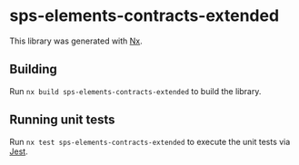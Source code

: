 # sps-elements-contracts-extended

This library was generated with [Nx](https://nx.dev).

## Building

Run `nx build sps-elements-contracts-extended` to build the library.

## Running unit tests

Run `nx test sps-elements-contracts-extended` to execute the unit tests via [Jest](https://jestjs.io).
